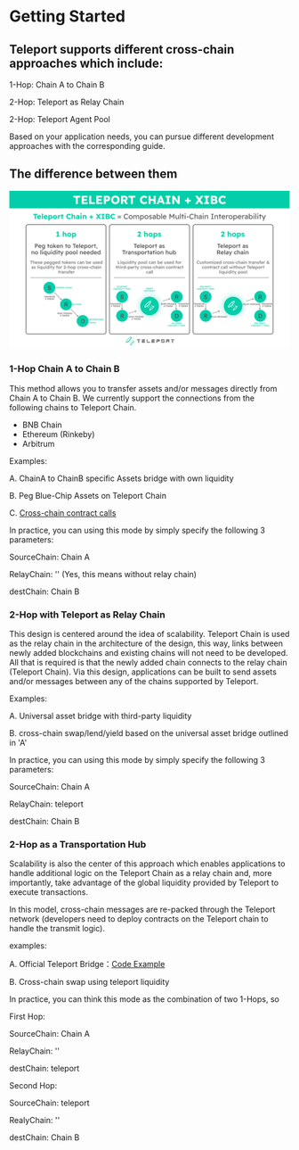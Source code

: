 <!--
order：1
-->
# Getting Started

## Teleport supports different cross-chain approaches which include:

1-Hop: Chain A to Chain B

2-Hop: Teleport as Relay Chain

2-Hop: Teleport Agent Pool

Based on your application needs, you can pursue different development approaches with the corresponding guide.

## The difference between them 

![Difference](./3types.jpg)

### 1-Hop Chain A to Chain B

This method allows you to transfer assets and/or messages directly from Chain A to Chain B. We currently support the connections from the following chains to Teleport Chain.

- BNB Chain
- Ethereum (Rinkeby)
- Arbitrum

Examples:

A. ChainA to ChainB specific Assets bridge with own liquidity

B. Peg Blue-Chip Assets on Teleport Chain

C. [Cross-chain contract calls](./../Code-Examples/1.1-HopPingPong.md)

In practice, you can using this mode by simply specify the following 3 parameters:

SourceChain: Chain A

RelayChain:  ''     (Yes, this means without relay chain)

destChain: Chain B

### 2-Hop with Teleport as Relay Chain

This design is centered around the idea of scalability. Teleport Chain is used as the relay chain in the architecture of the design, this way, links between newly added blockchains and existing chains will not need to be developed.  All that is required is that the newly added chain connects to the relay chain (Teleport Chain). Via this design, applications can be built to send assets and/or messages between any of the chains supported by Teleport.

Examples:

A. Universal asset bridge with third-party liquidity

B. cross-chain swap/lend/yield based on the universal asset bridge outlined in 'A'

In practice, you can using this mode by simply specify the following 3 parameters:

SourceChain: Chain A

RelayChain: teleport

destChain: Chain B

### 2-Hop as a Transportation Hub

Scalability is also the center of this approach which enables applications to handle additional logic on the Teleport Chain as a relay chain and, more importantly, take advantage of the global liquidity provided by Teleport to execute transactions. 

In this model, cross-chain messages are re-packed through the Teleport network (developers need to deploy contracts on the Teleport chain to handle the transmit logic).

examples:

A. Official Teleport Bridge：[Code Example](../Code-Examples/4.2-HopAgent(Official-Bridge).md)

B. Cross-chain swap using teleport liquidity

In practice, you can think this mode as the combination of two 1-Hops, so 

First Hop:

SourceChain: Chain A

RelayChain: ''

destChain: teleport

Second Hop:

SourceChain: teleport

RealyChain: ''

destChain: Chain B